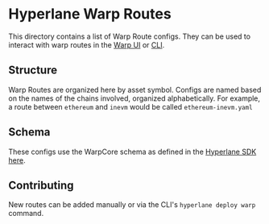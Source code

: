 # Hyperlane Warp Routes

This directory contains a list of Warp Route configs. They can be used to interact with warp routes in the [Warp UI](https://github.com/hyperlane-xyz/hyperlane-warp-ui-template) or [CLI](https://www.npmjs.com/package/@hyperlane-xyz/cli).

## Structure

Warp Routes are organized here by asset symbol.
Configs are named based on the names of the chains involved, organized alphabetically.
For example, a route between `ethereum` and `inevm` would be called `ethereum-inevm.yaml`

## Schema

These configs use the WarpCore schema as defined in the [Hyperlane SDK here](https://github.com/hyperlane-xyz/hyperlane-monorepo/blob/main/typescript/sdk/src/warp/types.ts).

## Contributing

New routes can be added manually or via the CLI's `hyperlane deploy warp` command.
